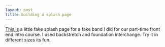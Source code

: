 ```yaml
---
layout: post
title: building a splash page
---
```



[This is](http://delasky.github.io/landing-page) a little fake splash page for a fake band I did for our part-time front end intro course. I used backstretch and foundation interchange. Try it in different sizes its fun.
